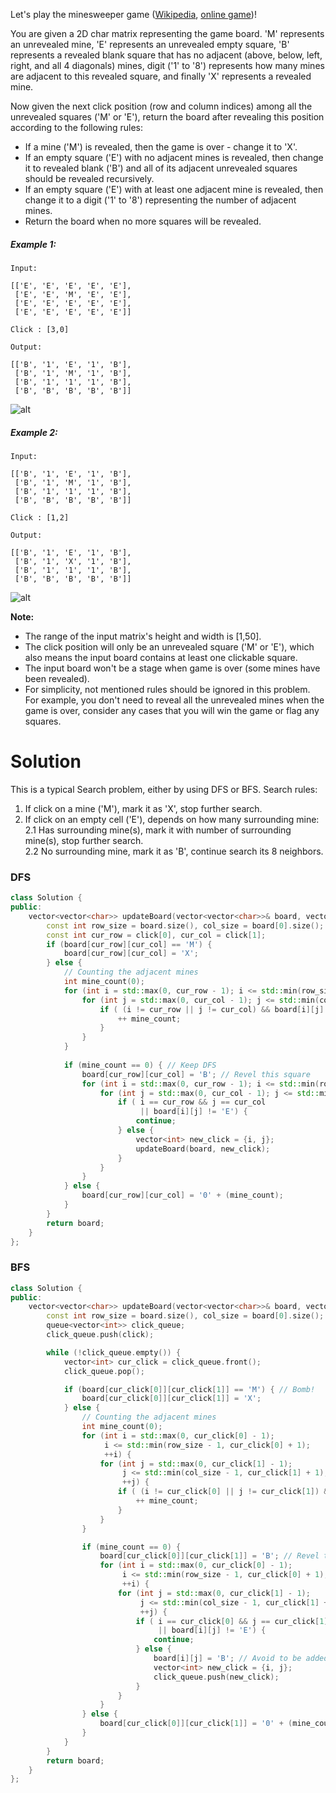 Let's play the minesweeper game ([Wikipedia](https://en.wikipedia.org/wiki/Minesweeper_(video_game)), [online game](http://minesweeperonline.com/))!

You are given a 2D char matrix representing the game board. 'M' represents an unrevealed mine, 'E' represents an unrevealed empty square, 'B' represents a revealed blank square that has no adjacent (above, below, left, right, and all 4 diagonals) mines, digit ('1' to '8') represents how many mines are adjacent to this revealed square, and finally 'X' represents a revealed mine.

Now given the next click position (row and column indices) among all the unrevealed squares ('M' or 'E'), return the board after revealing this position according to the following rules:

* If a mine ('M') is revealed, then the game is over - change it to 'X'.  
* If an empty square ('E') with no adjacent mines is revealed, then change it to revealed blank ('B') and all of its adjacent unrevealed squares should be revealed recursively.  
* If an empty square ('E') with at least one adjacent mine is revealed, then change it to a digit ('1' to '8') representing the number of adjacent mines.  
* Return the board when no more squares will be revealed.  

##### Example 1:

```
Input: 

[['E', 'E', 'E', 'E', 'E'],
 ['E', 'E', 'M', 'E', 'E'],
 ['E', 'E', 'E', 'E', 'E'],
 ['E', 'E', 'E', 'E', 'E']]

Click : [3,0]

Output: 

[['B', '1', 'E', '1', 'B'],
 ['B', '1', 'M', '1', 'B'],
 ['B', '1', '1', '1', 'B'],
 ['B', 'B', 'B', 'B', 'B']]
 ```
 ![alt](https://leetcode.com/static/images/problemset/minesweeper_example_1.png)
 
##### Example 2:

```
Input: 

[['B', '1', 'E', '1', 'B'],
 ['B', '1', 'M', '1', 'B'],
 ['B', '1', '1', '1', 'B'],
 ['B', 'B', 'B', 'B', 'B']]

Click : [1,2]

Output: 

[['B', '1', 'E', '1', 'B'],
 ['B', '1', 'X', '1', 'B'],
 ['B', '1', '1', '1', 'B'],
 ['B', 'B', 'B', 'B', 'B']]
 ```
 
 ![alt](https://leetcode.com/static/images/problemset/minesweeper_example_2.png)
 
__Note:__

* The range of the input matrix's height and width is [1,50].  
* The click position will only be an unrevealed square ('M' or 'E'), which also means the input board contains at least one clickable square.  
* The input board won't be a stage when game is over (some mines have been revealed).  
* For simplicity, not mentioned rules should be ignored in this problem. For example, you don't need to reveal all the unrevealed mines when the game is over, consider any cases that you will win the game or flag any squares.  
 
# Solution

This is a typical Search problem, either by using DFS or BFS. Search rules:  

1. If click on a mine ('M'), mark it as 'X', stop further search.  
2. If click on an empty cell ('E'), depends on how many surrounding mine:  
 2.1 Has surrounding mine(s), mark it with number of surrounding mine(s), stop further search.  
 2.2 No surrounding mine, mark it as 'B', continue search its 8 neighbors.  
 
### DFS
 
```cpp
class Solution {
public:
    vector<vector<char>> updateBoard(vector<vector<char>>& board, vector<int>& click) {
        const int row_size = board.size(), col_size = board[0].size();
        const int cur_row = click[0], cur_col = click[1];
        if (board[cur_row][cur_col] == 'M') {
            board[cur_row][cur_col] = 'X';
        } else {
            // Counting the adjacent mines
            int mine_count(0);
            for (int i = std::max(0, cur_row - 1); i <= std::min(row_size - 1, cur_row + 1); ++i) {
                for (int j = std::max(0, cur_col - 1); j <= std::min(col_size - 1, cur_col + 1); ++j) {
                    if ( (i != cur_row || j != cur_col) && board[i][j] == 'M') {
                        ++ mine_count;
                    }
                }
            }
            
            if (mine_count == 0) { // Keep DFS
                board[cur_row][cur_col] = 'B'; // Revel this square
                for (int i = std::max(0, cur_row - 1); i <= std::min(row_size - 1, cur_row + 1); ++i) {
                    for (int j = std::max(0, cur_col - 1); j <= std::min(col_size - 1, cur_col + 1); ++j) {
                        if ( i == cur_row && j == cur_col
                             || board[i][j] != 'E') {
                            continue;
                        } else {
                            vector<int> new_click = {i, j};
                            updateBoard(board, new_click);
                        }
                    }
                }
            } else {
                board[cur_row][cur_col] = '0' + (mine_count);
            }
        }
        return board;
    }
};

```

### BFS

```cpp
class Solution {
public:
    vector<vector<char>> updateBoard(vector<vector<char>>& board, vector<int>& click) {
        const int row_size = board.size(), col_size = board[0].size();
        queue<vector<int>> click_queue;
        click_queue.push(click);

        while (!click_queue.empty()) {
            vector<int> cur_click = click_queue.front();
            click_queue.pop();

            if (board[cur_click[0]][cur_click[1]] == 'M') { // Bomb!
                board[cur_click[0]][cur_click[1]] = 'X';
            } else {
                // Counting the adjacent mines
                int mine_count(0);
                for (int i = std::max(0, cur_click[0] - 1); 
                     i <= std::min(row_size - 1, cur_click[0] + 1); 
                     ++i) {
                    for (int j = std::max(0, cur_click[1] - 1); 
                         j <= std::min(col_size - 1, cur_click[1] + 1); 
                         ++j) {
                        if ( (i != cur_click[0] || j != cur_click[1]) && board[i][j] == 'M') {
                            ++ mine_count;
                        }
                    }
                }

                if (mine_count == 0) {
                    board[cur_click[0]][cur_click[1]] = 'B'; // Revel this square
                    for (int i = std::max(0, cur_click[0] - 1); 
                         i <= std::min(row_size - 1, cur_click[0] + 1); 
                         ++i) {
                        for (int j = std::max(0, cur_click[1] - 1); 
                             j <= std::min(col_size - 1, cur_click[1] + 1); 
                             ++j) {
                            if ( i == cur_click[0] && j == cur_click[1]
                                 || board[i][j] != 'E') {
                                continue;
                            } else {
                                board[i][j] = 'B'; // Avoid to be added to BFS queue again.
                                vector<int> new_click = {i, j};
                                click_queue.push(new_click);
                            }
                        }
                    }
                } else {
                    board[cur_click[0]][cur_click[1]] = '0' + (mine_count);
                }
            }
        }
        return board;
    }
};
```
 
